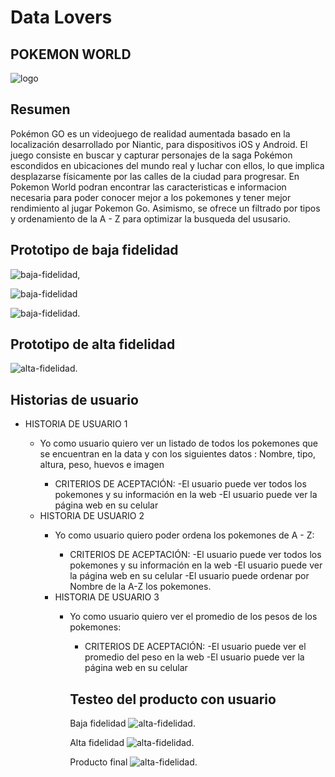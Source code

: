 # Data Lovers

## POKEMON WORLD

![logo](https://imgbbb.com/images/2019/03/26/7e64d9f5-cfe8-4871-b423-4da8c285f41a.md.jpg)

## Resumen

Pokémon GO es un videojuego de realidad aumentada basado en la localización desarrollado por Niantic, para dispositivos iOS y Android. El juego consiste en buscar y capturar personajes de la saga Pokémon escondidos en ubicaciones del mundo real y luchar con ellos, lo que implica desplazarse físicamente por las calles de la ciudad para progresar. 
En Pokemon World podran encontrar las caracteristicas e informacion necesaria para poder conocer mejor a los pokemones y tener mejor rendimiento al jugar Pokemon Go. Asimismo, se ofrece un filtrado por tipos y ordenamiento de la A - Z para optimizar la busqueda del ususario.


## Prototipo de baja fidelidad

![baja-fidelidad](https://imgbbb.com/images/2019/03/26/75528479-69cb-47bd-b416-672e98190966.md.jpg),


![baja-fidelidad](https://imgbbb.com/images/2019/03/26/3dbed4b5-f692-469e-9b51-b8bc8f540736.md.jpg)


![baja-fidelidad](https://imgbbb.com/images/2019/03/26/ad10cb4c-2f50-40f2-8525-4e2eddb7f83a.md.jpg).


## Prototipo de alta fidelidad

![alta-fidelidad](https://imgbbb.com/images/2019/04/01/Captura.md.png).

## Historias de usuario

<ul>
<li>HISTORIA DE USUARIO 1</li>
<ul>
<li>Yo como usuario quiero ver un listado de todos los pokemones que se encuentran en la data y con los siguientes datos : Nombre, tipo, altura, peso, huevos e imagen</li>
<ul>
<li>CRITERIOS DE ACEPTACIÓN:
-El usuario puede ver todos los pokemones y su información en la web
-El usuario puede ver la página web en su celular 
</li>
</ul>

<li>HISTORIA DE USUARIO 2</li>
<ul>
<li>Yo como usuario quiero poder ordena los pokemones de A - Z: 
</li>
<ul>
<li>CRITERIOS DE ACEPTACIÓN:
-El usuario puede ver todos los pokemones y su información en la web
-El usuario puede ver la página web en su celular 
-El usuario puede ordenar por Nombre de la A-Z los pokemones.
</li>
</ul>

<li>HISTORIA DE USUARIO 3</li>
<ul>
<li>Yo como usuario quiero ver el promedio de los pesos de los pokemones: 
</li>
<ul>
<li>CRITERIOS DE ACEPTACIÓN:
-El usuario puede ver el promedio del peso en la web
-El usuario puede ver la página web en su celular 
</li>
</ul>


## Testeo del producto con usuario

Baja fidelidad
![alta-fidelidad](https://imgbbb.com/images/2019/04/08/66c4d3d6-06a4-4da2-ac25-b143ad42013f.md.jpg).


Alta fidelidad
![alta-fidelidad](https://imgbbb.com/images/2019/04/08/6a4d4969-36dc-4f8f-aafb-71fdb1756626.md.jpg).


Producto final
![alta-fidelidad](https://imgbbb.com/images/2019/04/08/98b82ca1-c5aa-4947-83f3-a2d0148a7794.md.jpg).
